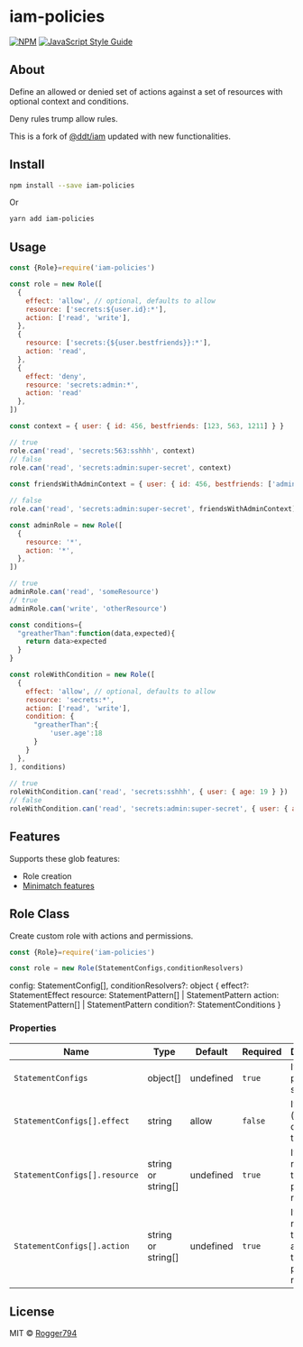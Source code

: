 # iam-policies

> 

[![NPM](https://img.shields.io/npm/v/iam-policies.svg)](https://www.npmjs.com/package/iam-policies) [![JavaScript Style Guide](https://img.shields.io/badge/code_style-standard-brightgreen.svg)](https://standardjs.com)

## About

Define an allowed or denied set of actions against a set of resources with optional context and conditions.

Deny rules trump allow rules.

This is a fork of [@ddt/iam](https://www.npmjs.com/package/@ddt/iam) updated with new functionalities.

## Install

```bash
npm install --save iam-policies
```

Or

```bash
yarn add iam-policies
```

## Usage

```js
const {Role}=require('iam-policies')

const role = new Role([
  {
    effect: 'allow', // optional, defaults to allow
    resource: ['secrets:${user.id}:*'],
    action: ['read', 'write'],
  },
  {
    resource: ['secrets:{${user.bestfriends}}:*'],
    action: 'read',
  },
  {
    effect: 'deny',
    resource: 'secrets:admin:*',
    action: 'read'
  },
])

const context = { user: { id: 456, bestfriends: [123, 563, 1211] } }

// true
role.can('read', 'secrets:563:sshhh', context)
// false
role.can('read', 'secrets:admin:super-secret', context)
 
const friendsWithAdminContext = { user: { id: 456, bestfriends: ['admin'] } }

// false
role.can('read', 'secrets:admin:super-secret', friendsWithAdminContext)

const adminRole = new Role([
  {
    resource: '*',
    action: '*',
  },
])

// true
adminRole.can('read', 'someResource')
// true
adminRole.can('write', 'otherResource')

const conditions={
  "greatherThan":function(data,expected){
    return data>expected
  }
}

const roleWithCondition = new Role([
  {
    effect: 'allow', // optional, defaults to allow
    resource: 'secrets:*',
    action: ['read', 'write'],
    condition: {
      "greatherThan":{
          'user.age':18
      }
    }
  },
], conditions)
 
// true
roleWithCondition.can('read', 'secrets:sshhh', { user: { age: 19 } })
// false
roleWithCondition.can('read', 'secrets:admin:super-secret', { user: { age: 18 } })
```

## Features

Supports these glob features:

* Role creation
* [Minimatch features](https://www.npmjs.com/package/minimatch)

## Role Class

Create custom role with actions and permissions.

```js
const {Role}=require('iam-policies')

const role = new Role(StatementConfigs,conditionResolvers)
```

config: StatementConfig[], conditionResolvers?: object
{
  effect?: StatementEffect
  resource: StatementPattern[] | StatementPattern
  action: StatementPattern[] | StatementPattern
  condition?: StatementConditions
}

### Properties

Name | Type | Default | Required|Description
---- | ----- | ------- | ------ | -----------
`StatementConfigs` | object[] | undefined | `true` | It contains permission statements.
`StatementConfigs[].effect` | string | allow | `false` | It allow (`allow`) or deny (`deny`) the action.
`StatementConfigs[].resource` | string or string[] | undefined | `true` | It represents the protected resource.
`StatementConfigs[].action` | string or string[] | undefined | `true` | It represents the action associated to the protected resource.

## License

MIT © [Rogger794](https://github.com/Rogger794)
